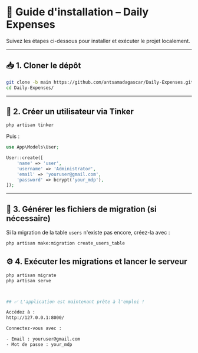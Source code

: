 # 🚀 Guide d'installation – Daily Expenses

Suivez les étapes ci-dessous pour installer et exécuter le projet localement.

---

## 📥 1. Cloner le dépôt

```bash
git clone -b main https://github.com/antsamadagascar/Daily-Expenses.git
cd Daily-Expenses/
```

---

## 👤 2. Créer un utilisateur via Tinker

```bash
php artisan tinker
```

Puis :

```php
use App\Models\User;

User::create([
    'name' => 'user',
    'username' => 'Administrator',
    'email' => 'youruser@gmail.com',
    'password' => bcrypt('your_mdp'),
]);
```

---

## 🧱 3. Générer les fichiers de migration (si nécessaire)

Si la migration de la table `users` n'existe pas encore, créez-la avec :

```bash
php artisan make:migration create_users_table
```

## ⚙️ 4. Exécuter les migrations et lancer le serveur

```bash
php artisan migrate
php artisan serve



## ✅ L'application est maintenant prête à l'emploi !

Accédez à :  
http://127.0.0.1:8000/

Connectez-vous avec :

- Email : youruser@gmail.com  
- Mot de passe : your_mdp